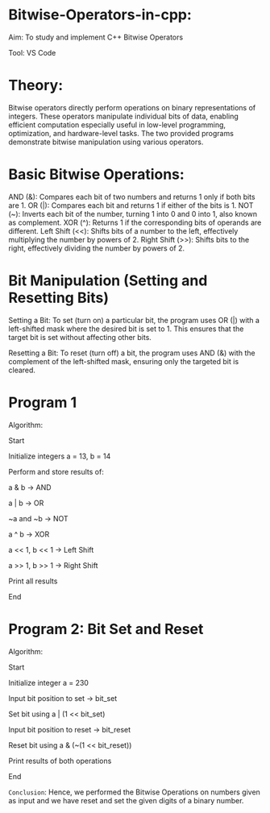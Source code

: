 # Bitwise-Operators-in-cpp:

Aim: To study and implement C++ Bitwise Operators

Tool: VS Code

# Theory:
Bitwise operators directly perform operations on binary representations of integers. These operators manipulate individual bits of data, enabling efficient computation especially useful in low-level programming, optimization, and hardware-level tasks. The two provided programs demonstrate bitwise manipulation using various operators.

# Basic Bitwise Operations:

AND (&): Compares each bit of two numbers and returns 1 only if both bits are 1.
OR (|): Compares each bit and returns 1 if either of the bits is 1.
NOT (~): Inverts each bit of the number, turning 1 into 0 and 0 into 1, also known as complement.
XOR (^): Returns 1 if the corresponding bits of operands are different.
Left Shift (<<): Shifts bits of a number to the left, effectively multiplying the number by powers of 2.
Right Shift (>>): Shifts bits to the right, effectively dividing the number by powers of 2.

# Bit Manipulation (Setting and Resetting Bits)

Setting a Bit: To set (turn on) a particular bit, the program uses OR (|) with a left-shifted mask where the desired bit is set to 1. This ensures that the target bit is set without affecting other bits.

Resetting a Bit: To reset (turn off) a bit, the program uses AND (&) with the complement of the left-shifted mask, ensuring only the targeted bit is cleared.

# Program 1
Algorithm:

Start

Initialize integers a = 13, b = 14

Perform and store results of:

a & b → AND

a | b → OR

~a and ~b → NOT

a ^ b → XOR

a << 1, b << 1 → Left Shift

a >> 1, b >> 1 → Right Shift

Print all results

End

# Program 2: Bit Set and Reset
Algorithm:

Start

Initialize integer a = 230

Input bit position to set → bit_set

Set bit using a | (1 << bit_set)

Input bit position to reset → bit_reset

Reset bit using a & (~(1 << bit_reset))

Print results of both operations

End

`Conclusion`: Hence, we performed the Bitwise Operations on numbers given as input and we have reset and set the given digits of a binary number.
